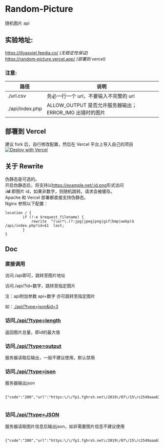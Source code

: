 # Random-Picture

随机图片 api

## 实验地址:

<https://illyasviel.feedia.co/> _(无稳定性保证)_  
<https://random-picture.vercel.app/> _(部署到 vercel)_

### 注意:

| 路径            | 说明                                                    |
| --------------- | ------------------------------------------------------- |
| ./url.csv       | 务必一行一个 url，不要输入不完整的 url                  |
| ./api/index.php | ALLOW_OUTPUT 是否允许服务器输出；ERROR_IMG 出错时的图片 |

## 部署到 Vercel

建议 fork 后，自行修改配置，然后在 Vercel 平台上导入自己的项目  
[![Deploy with Vercel](https://vercel.com/button)](https://vercel.com/import/git?s=https%3A%2F%2Fgithub.com%2FCrazy-White%2FRandom-Picture)

## 关于 Rewrite

伪静态是可选的。  
开启伪静态后，将支持以<https://example.net/:id.png>形式访问  
**:id** 即图片 id，如果非数字，则随机跳转。请求会被缓存。  
Apache 和 Vercel 部署都直接支持伪静态。  
Nginx 参照以下配置：

```nginx
location / {
        if (!-e $request_filename) {
            rewrite  ^(\w)*\.(?:jpg|jpeg|png|gif|bmp|webp)$  /api/index.php?id=$1  last;
        }
}
```

## Doc

<section>
    <h3><strong>直接调用</strong></h3>
    <p>访问./api即可，跳转至图片地址</p>
    <p>访问./api/?id=数字，跳转至指定图片</p>
    <p>注：api附加参数 api=数字 亦可跳转至指定图片</p>
    <p>如：<a href="./api/?type=json&id=3">./api/?type=json&id=3</a></p>
  </section>
  <section>
    <h3><strong>访问<a href="./api/?type=length">./api/?type=length</a></strong></h3>
    <p>返回图片总量，即id的最大值</p>
  </section>
  <section>
    <h3><strong>访问<a href="./api/?type=output">./api/?type=output</a></strong></h3>
    <p>服务器读取后输出，一般不建议使用，默认禁用</p>
  </section>
  <section>
    <h3><strong>访问<a href="./api/?type=json">./api/?type=json</a></strong></h3>
    <p>服务器输出json</p>
    <pre class="language-json">
    <code class="language-json">     
{&quot;code&quot;:&quot;200&quot;,&quot;url&quot;:&quot;https:\/\/fp1.fghrsh.net\/2019\/07\/15\/c2549aaa63db078834ead6a92fe63b61.jpg&quot;}
    </code>
</pre>
  </section>
  <section>
    <h3><strong>访问<a href="./api/?type=JSON">./api/?type=JSON</a></strong></h3>
    <p>服务器读取图片信息后输出json，如非需要图片信息不建议使用</p>
    <pre class="language-json">
    <code class="language-json">     
{&quot;code&quot;:&quot;200&quot;,&quot;url&quot;:&quot;https:\/\/fp1.fghrsh.net\/2019\/07\/15\/c2549aaa63db078834ead6a92fe63b61.jpg&quot;,&quot;width&quot;:&quot;1920&quot;,&quot;height&quot;:&quot;1080&quot;,&quot;mime&quot;:&quot;image\/jpeg&quot;,&quot;size&quot;:&quot;821735&quot;}
    </code>
</pre>
  </section>

